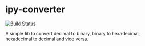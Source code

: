 # ipy-converter

[![Build Status](https://travis-ci.org/kanazux/ipy-converter.svg?branch=master)](https://travis-ci.org/kanazux/ipy-converter)

A simple lib to convert decimal to binary, binary to hexadecimal, hexadecimal to decimal and vice versa.
